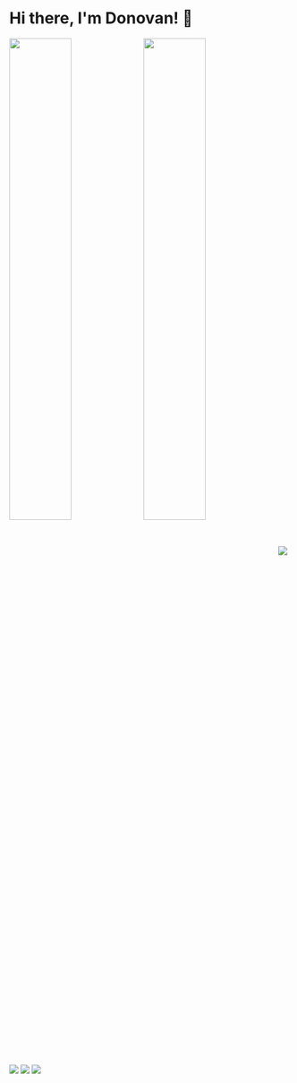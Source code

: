 # Hi there, I'm Donovan! 👋

<img align="left" width="47%" src="https://github-readme-stats.vercel.app/api?username=donhay91&show_icons=true&theme=tokyonight" />

<img align="center" width="47%" src="https://github-readme-stats.vercel.app/api/top-langs/?username=donhay91&layout=compact&theme=tokyonight" /> 

<img align="center" src="https://img.shields.io/badge/html5-%23E34F26.svg?style=for-the-badge&logo=html5&logoColor=white" />

<img align="center" src="https://img.shields.io/badge/javascript-%23323330.svg?style=for-the-badge&logo=javascript&logoColor=%23F7DF1E" />

<img align="center" src="https://img.shields.io/badge/react-%2320232a.svg?style=for-the-badge&logo=react&logoColor=%2361DAFB" />

<img align="center" src="https://img.shields.io/badge/node.js-6DA55F?style=for-the-badge&logo=node.js&logoColor=white" />



